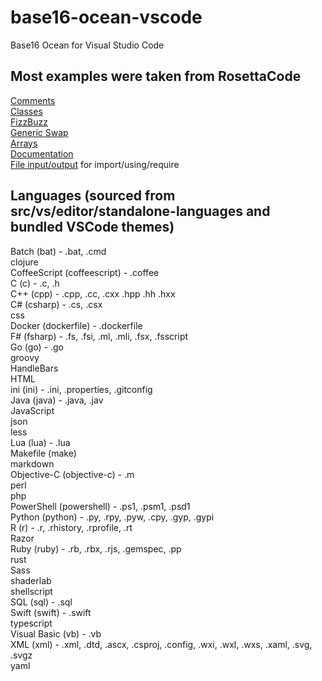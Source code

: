 # base16-ocean-vscode

Base16 Ocean for Visual Studio Code

## Most examples were taken from RosettaCode
[Comments](http://rosettacode.org/wiki/Comments)  
[Classes](http://rosettacode.org/wiki/Classes)  
[FizzBuzz](http://rosettacode.org/wiki/FizzBuzz)  
[Generic Swap](http://rosettacode.org/wiki/Generic_swap)  
[Arrays](http://rosettacode.org/wiki/Arrays)  
[Documentation](http://rosettacode.org/wiki/Documentation)  
[File input/output](http://rosettacode.org/wiki/File_input/output) for import/using/require

## Languages (sourced from src/vs/editor/standalone-languages and bundled VSCode themes)
Batch (bat) - .bat, .cmd  
clojure  
CoffeeScript (coffeescript) - .coffee  
C (c) - .c, .h  
C++ (cpp) - .cpp, .cc, .cxx .hpp .hh .hxx  
C# (csharp) - .cs, .csx  
css  
Docker (dockerfile) - .dockerfile  
F# (fsharp) - .fs, .fsi, .ml, .mli, .fsx, .fsscript  
Go (go) - .go  
groovy  
HandleBars  
HTML  
ini (ini) - .ini, .properties, .gitconfig  
Java (java) - .java, .jav  
JavaScript  
json  
less  
Lua (lua) - .lua  
Makefile (make)  
markdown  
Objective-C (objective-c) - .m  
perl  
php  
PowerShell (powershell) - .ps1, .psm1, .psd1  
Python (python) - .py, .rpy, .pyw, .cpy, .gyp, .gypi  
R (r) - .r, .rhistory, .rprofile, .rt  
Razor  
Ruby (ruby) - .rb, .rbx, .rjs, .gemspec, .pp  
rust  
Sass  
shaderlab  
shellscript  
SQL (sql) - .sql  
Swift (swift) - .swift  
typescript  
Visual Basic (vb) - .vb  
XML (xml) - .xml, .dtd, .ascx, .csproj, .config, .wxi, .wxl, .wxs, .xaml, .svg, .svgz  
yaml  